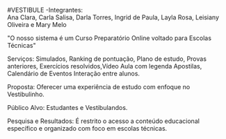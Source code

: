 #VESTIBULE
-Integrantes:  
Ana Clara,
Carla Salisa,
Darla Torres,
Ingrid de Paula,
Layla Rosa,
Leisiany Oliveira e
Mary Melo

"O nosso sistema é um Curso Preparatório Online voltado para Escolas Técnicas" 

Serviços: Simulados, Ranking de pontuação, Plano de estudo, Provas anteriores, Exercícios resolvidos,Vídeo Aula com legenda Apostilas, Calendário de Eventos Interação entre alunos.

Proposta: Oferecer uma experiência de estudo com enfoque no Vestibulinho.

Público Alvo: Estudantes e Vestibulandos.

Pesquisa e Resultados: É restrito o acesso a conteúdo educacional específico e organizado com foco em escolas técnicas.
